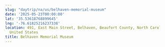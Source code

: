 ```yaml
---
slug: "daytrip/na/us/belhaven-memorial-museum"
date: '2025-05-23T00:00:00'
lat: '35.53618768899645'
lng: '-76.61825216237338'
location: 491, East Main Street, Belhaven, Beaufort County, North Carolina, 27810,
  United States
title: Belhaven Memorial Museum
---
```



